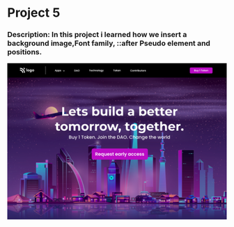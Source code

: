 # Project 5

### Description: In this project i learned how we insert a background image,Font family, ::after Pseudo element and positions.

![Output Webpage](output.png)